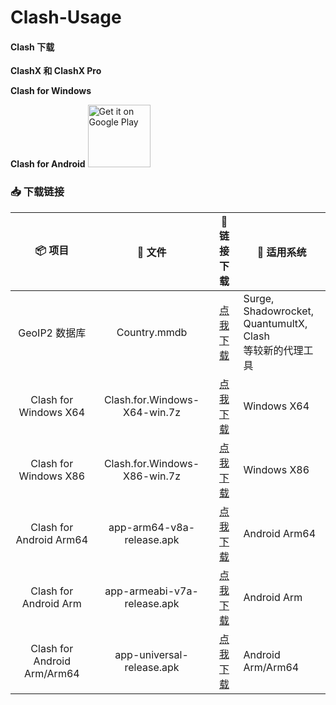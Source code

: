 # Clash-Usage
#### Clash 下载

**ClashX 和 ClashX Pro**


**Clash for Windows**



**Clash for Android**
<a href="https://play.google.com/store/apps/details?id=com.github.kr328.clash"><img width="100px" alt="Get it on Google Play" src="https://play.google.com/intl/en_us/badges/static/images/badges/en_badge_web_generic.png"/></a>


### 📥 下载链接
| 📦 项目 | 📃 文件 | 🚀 链接下载 | 🔧 适用系统
|  :--:  |  :--:  |     :--:     | ---- |
| GeoIP2 数据库 | Country.mmdb | [点我下载](https://cdn.jsdelivr.net/gh/Hackl0us/GeoIP2-CN@release/Country.mmdb) | Surge, Shadowrocket,<br>QuantumultX, Clash<br>等较新的代理工具|
| Clash for Windows X64 | Clash.for.Windows-X64-win.7z | [点我下载](https://cdn.jsdelivr.net/gh/LittleRey/Clash-Usage/blob/main/Windows/Clash.for.Windows-X64-win.7z) | Windows X64 | 
| Clash for Windows X86 | Clash.for.Windows-X86-win.7z | [点我下载](https://cdn.jsdelivr.net/gh/LittleRey/Clash-Usage/blob/main/Windows/Clash.for.Windows-X86-win.7z) | Windows X86 | 
| Clash for Android Arm64 | app-arm64-v8a-release.apk | [点我下载](https://cdn.jsdelivr.net/gh/LittleRey/Clash-Usage/blob/main/Android/app-arm64-v8a-release.apk) | Android Arm64 | 
| Clash for Android Arm | app-armeabi-v7a-release.apk | [点我下载](https://cdn.jsdelivr.net/gh/LittleRey/Clash-Usage/blob/main/Android/app-armeabi-v7a-release.apk) | Android Arm | 
| Clash for Android Arm/Arm64 | app-universal-release.apk | [点我下载](https://cdn.jsdelivr.net/gh/LittleRey/Clash-Usage/blob/main/Android/app-universal-release.apk) | Android Arm/Arm64 | 
 
